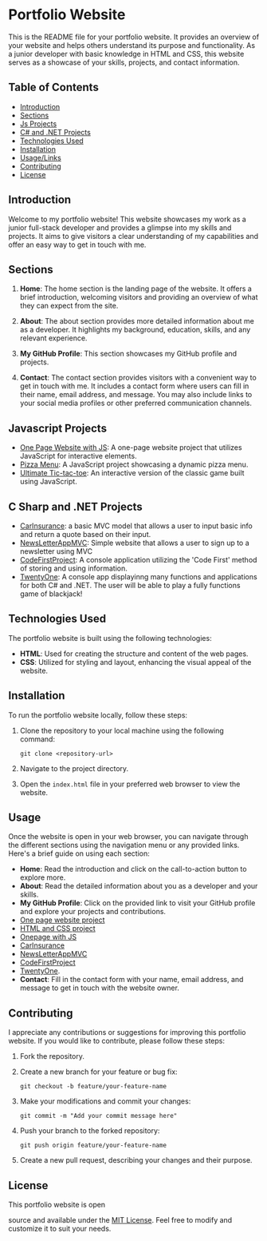 # Portfolio Website

This is the README file for your portfolio website. It provides an overview of your website and helps others understand its purpose and functionality. As a junior developer with basic knowledge in HTML and CSS, this website serves as a showcase of your skills, projects, and contact information.

## Table of Contents

- [Introduction](#introduction)
- [Sections](#sections)
- [Js Projects](#Javascript-Projects)
- [C# and .NET Projects](#C-Sharp-and-.NET-Projects)
- [Technologies Used](#technologies-used)
- [Installation](#installation)
- [Usage/Links](#usage)
- [Contributing](#contributing)
- [License](#license)

## Introduction

Welcome to my portfolio website! This website showcases my work as a junior full-stack developer and provides a glimpse into my skills and projects. It aims to give visitors a clear understanding of my capabilities and offer an easy way to get in touch with me.

## Sections

1. **Home**: The home section is the landing page of the website. It offers a brief introduction, welcoming visitors and providing an overview of what they can expect from the site.

2. **About**: The about section provides more detailed information about me as a developer. It highlights my background, education, skills, and any relevant experience.

3. **My GitHub Profile**: This section showcases my GitHub profile and projects.

4. **Contact**: The contact section provides visitors with a convenient way to get in touch with me. It includes a contact form where users can fill in their name, email address, and message. You may also include links to your social media profiles or other preferred communication channels.

## Javascript Projects

   - [One Page Website with JS](sites/OPW_js): A one-page website project that utilizes JavaScript for interactive elements.
   - [Pizza Menu](sites/Pizza_Project): A JavaScript project showcasing a dynamic pizza menu.
   - [Ultimate Tic-tac-toe](sites/Tic-Tac-Toe): An interactive version of the classic game built using JavaScript.

## C Sharp and .NET Projects

   - [CarInsurance](sites/CarInsurance): a basic MVC model that allows a user to input basic info and return a quote based on their input.
   - [NewsLetterAppMVC](sites/NewsLetterAppMVC): Simple website that allows a user to sign up to a newsletter using MVC
   - [CodeFirstProject](Console_Apps/CodeFirstProject): A console application utilizing the 'Code First' method of storing and using information.
   - [TwentyOne](Console_Apps/TwentyOne): A console app displayinng many functions and applications for both C# and .NET. The user will be able to play a fully functions game of blackjack!

## Technologies Used

The portfolio website is built using the following technologies:

- **HTML**: Used for creating the structure and content of the web pages.
- **CSS**: Utilized for styling and layout, enhancing the visual appeal of the website.

## Installation

To run the portfolio website locally, follow these steps:

1. Clone the repository to your local machine using the following command:

   ```
   git clone <repository-url>
   ```

2. Navigate to the project directory.

3. Open the `index.html` file in your preferred web browser to view the website.

## Usage

Once the website is open in your web browser, you can navigate through the different sections using the navigation menu or any provided links. Here's a brief guide on using each section:

- **Home**: Read the introduction and click on the call-to-action button to explore more.
- **About**: Read the detailed information about you as a developer and your skills.
- **My GitHub Profile**: Click on the provided link to visit your GitHub profile and explore your projects and contributions.
- [One page website project](sites/one_page_website)
- [HTML and CSS project](sites/html_css_project)
- [Onepage with JS](sites/OPW_js)
- [CarInsurance](sites/CarInsurance)
- [NewsLetterAppMVC](sites/NewsLetterAppMVC)
- [CodeFirstProject](Console_Apps/CodeFirstProject)
- [TwentyOne](Console_Apps/TwentyOne).
- **Contact**: Fill in the contact form with your name, email address, and message to get in touch with the website owner.

## Contributing

I appreciate any contributions or suggestions for improving this portfolio website. If you would like to contribute, please follow these steps:

1. Fork the repository.

2. Create a new branch for your feature or bug fix:

   ```
   git checkout -b feature/your-feature-name
   ```

3. Make your modifications and commit your changes:

   ```
   git commit -m "Add your commit message here"
   ```

4. Push your branch to the forked repository:

   ```
   git push origin feature/your-feature-name
   ```

5. Create a new pull request, describing your changes and their purpose.

## License

This portfolio website is open

 source and available under the [MIT License](LICENSE). Feel free to modify and customize it to suit your needs.
